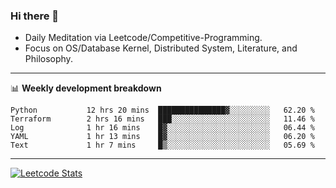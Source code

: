 ### Hi there 👋
* Daily Meditation via Leetcode/Competitive-Programming.
* Focus on OS/Database Kernel, Distributed System, Literature, and Philosophy.

-------

📊 **Weekly development breakdown**
<!--START_SECTION:waka-->

```text
Python           12 hrs 20 mins  ███████████████▓░░░░░░░░░   62.20 %
Terraform        2 hrs 16 mins   ███░░░░░░░░░░░░░░░░░░░░░░   11.46 %
Log              1 hr 16 mins    █▓░░░░░░░░░░░░░░░░░░░░░░░   06.44 %
YAML             1 hr 13 mins    █▓░░░░░░░░░░░░░░░░░░░░░░░   06.20 %
Text             1 hr 7 mins     █▒░░░░░░░░░░░░░░░░░░░░░░░   05.69 %
```

<!--END_SECTION:waka-->

-------

[![Leetcode Stats](https://leetcard.jacoblin.cool/hzhang413?font=Fira+Mono)](https://leetcode.com/hzhang413)
<!-- ![image](./cyberpunk-ghost-in-the-shell.gif)
![image](./gis-archive.png) -->
